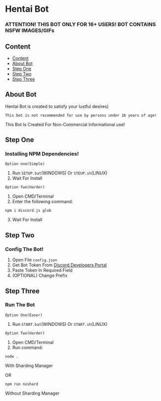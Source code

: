 # Hentai Bot
### ATTENTION! THIS BOT ONLY FOR 16+ USERS! BOT CONTAINS NSFW IMAGES/GIFs

## Content
- [Content](https://github.com/Andrew-Zex/hentaibot/blob/main/README.md#content)
- [About Bot](https://github.com/Andrew-Zex/hentaibot/blob/main/README.md#about-bot)
- [Step One](https://github.com/Andrew-Zex/hentaibot/blob/main/README.md#about-bot)
- [Step Two](https://github.com/Andrew-Zex/hentaibot/blob/main/README.md#step-two)
- [Step Three](https://github.com/Andrew-Zex/hentaibot/blob/main/README.md#step-three)

## About Bot
Hentai Bot is created to satisfy your lustful desires)

```fix
This bot is not recommended for use by persons under 16 years of age!
```

This Bot Is Created For Non-Commercial Informational use!

## Step One
### Installing NPM Dependencies!

``Option one(Simple)``
1. Run ``SETUP.bat``(WINDOWS) Or ``STEUP.sh``(LINUX) 
2. Wait For Install

``Option Two(Harder)``
1. Open CMD/Terminal
2. Enter the following command:
```
npm i discord.js glob
```
3. Wait For Install

## Step Two
### Config The Bot!

1. Open File ``config.json``
2. Get Bot Token From [Discord Developers Portal](https://discord.com/developers)
3. Paste Token In Required Field
4. (OPTIONAL) Change Prefix

## Step Three
### Run The Bot

``Option One(Easer)``

1. Run ``START.bat``(WINDOWS) Or ``START.sh``(LINUX)

``Option Two(Harder)``
1. Open CMD/Terminal
2. Run command:
```
node .
``` 
With Sharding Manager

OR
```
npm run noshard
```
Without Sharding Manager
